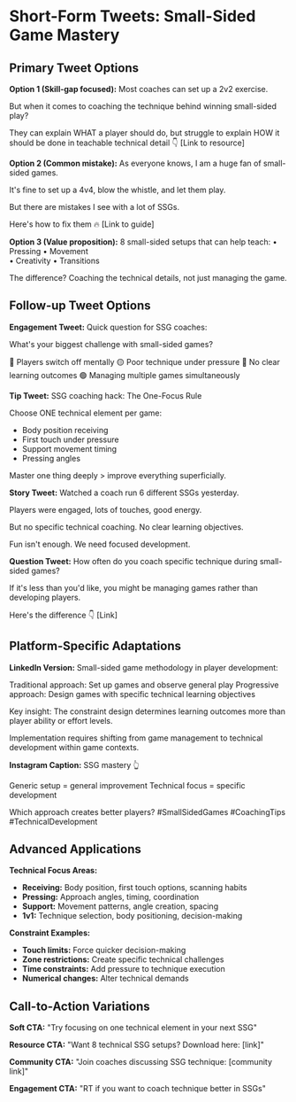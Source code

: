 # Short-Form Tweets: Small-Sided Game Mastery

## Primary Tweet Options

**Option 1 (Skill-gap focused):**
Most coaches can set up a 2v2 exercise.

But when it comes to coaching the technique behind winning small-sided play?

They can explain WHAT a player should do, but struggle to explain HOW it should be done in teachable technical detail 👇
[Link to resource]

**Option 2 (Common mistake):**
As everyone knows, I am a huge fan of small-sided games.

It's fine to set up a 4v4, blow the whistle, and let them play.

But there are mistakes I see with a lot of SSGs.

Here's how to fix them 🔥
[Link to guide]

**Option 3 (Value proposition):**
8 small-sided setups that can help teach:
• Pressing
• Movement  
• Creativity
• Transitions

The difference? Coaching the technical details, not just managing the game.

## Follow-up Tweet Options

**Engagement Tweet:**
Quick question for SSG coaches:

What's your biggest challenge with small-sided games?

🔴 Players switch off mentally
🟡 Poor technique under pressure
🔵 No clear learning outcomes
🟢 Managing multiple games simultaneously

**Tip Tweet:**
SSG coaching hack: The One-Focus Rule

Choose ONE technical element per game:
- Body position receiving
- First touch under pressure  
- Support movement timing
- Pressing angles

Master one thing deeply > improve everything superficially.

**Story Tweet:**
Watched a coach run 6 different SSGs yesterday.

Players were engaged, lots of touches, good energy.

But no specific technical coaching. No clear learning objectives.

Fun isn't enough. We need focused development.

**Question Tweet:**
How often do you coach specific technique during small-sided games?

If it's less than you'd like, you might be managing games rather than developing players.

Here's the difference 👇
[Link]

## Platform-Specific Adaptations

**LinkedIn Version:**
Small-sided game methodology in player development:

Traditional approach: Set up games and observe general play
Progressive approach: Design games with specific technical learning objectives

Key insight: The constraint design determines learning outcomes more than player ability or effort levels.

Implementation requires shifting from game management to technical development within game contexts.

**Instagram Caption:**
SSG mastery 👆

Generic setup = general improvement
Technical focus = specific development

Which approach creates better players?
#SmallSidedGames #CoachingTips #TechnicalDevelopment

## Advanced Applications

**Technical Focus Areas:**
- **Receiving:** Body position, first touch options, scanning habits
- **Pressing:** Approach angles, timing, coordination
- **Support:** Movement patterns, angle creation, spacing
- **1v1:** Technique selection, body positioning, decision-making

**Constraint Examples:**
- **Touch limits:** Force quicker decision-making
- **Zone restrictions:** Create specific technical challenges  
- **Time constraints:** Add pressure to technique execution
- **Numerical changes:** Alter technical demands

## Call-to-Action Variations

**Soft CTA:**
"Try focusing on one technical element in your next SSG"

**Resource CTA:**
"Want 8 technical SSG setups? Download here: [link]"

**Community CTA:**
"Join coaches discussing SSG technique: [community link]"

**Engagement CTA:**
"RT if you want to coach technique better in SSGs"